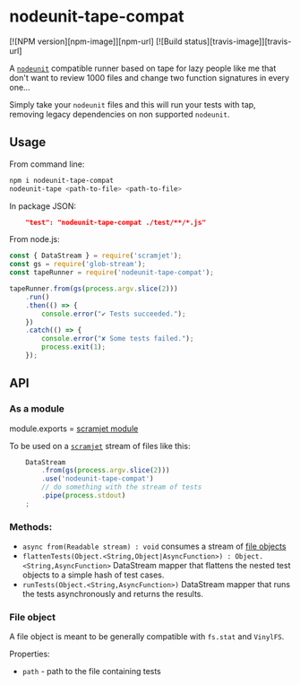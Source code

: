# nodeunit-tape-compat

[![NPM version][npm-image]][npm-url] [![Build status][travis-image]][travis-url]

A [`nodeunit`](https://npmjs.com/package/nodeunit) compatible runner based on tape for lazy people like me that don't want to review 1000 files and change two function signatures in every one...

Simply take your `nodeunit` files and this will run your tests with tap, removing legacy dependencies on non supported `nodeunit`.

## Usage

From command line:

```bash
npm i nodeunit-tape-compat
nodeunit-tape <path-to-file> <path-to-file>
```

In package JSON:

```json
    "test": "nodeunit-tape-compat ./test/**/*.js"
```

From node.js:

```javascript
const { DataStream } = require('scramjet');
const gs = require('glob-stream');
const tapeRunner = require('nodeunit-tape-compat');

tapeRunner.from(gs(process.argv.slice(2)))
    .run()
    .then(() => {
        console.error("✔ Tests succeeded.");
    })
    .catch(() => {
        console.error("✘ Some tests failed.");
        process.exit(1);
    });
```

## API

### As a module

module.exports = [scramjet module](https://github.com/signicode/scramjet/blob/master/docs/data-stream.md#DataStream+use)

To be used on a [`scramjet`](https://www.npmjs.com/package/scramjet/) stream of files like this:

```javascript
    DataStream
        .from(gs(process.argv.slice(2)))
        .use('nodeunit-tape-compat')
        // do something with the stream of tests
        .pipe(process.stdout)
    ;
```

### Methods:

* `async from(Readable stream) : void` consumes a stream of [file objects](#File_object)
* `flattenTests(Object.<String,Object|AsyncFunction>) : Object.<String,AsyncFunction>` DataStream mapper that flattens the nested test objects to a simple hash of test cases.
* `runTests(Object.<String,AsyncFunction>)` DataStream mapper that runs the tests asynchronously and returns the results.

### File object

A file object is meant to be generally compatible with `fs.stat` and `VinylFS`.

Properties:

* `path` - path to the file containing tests
